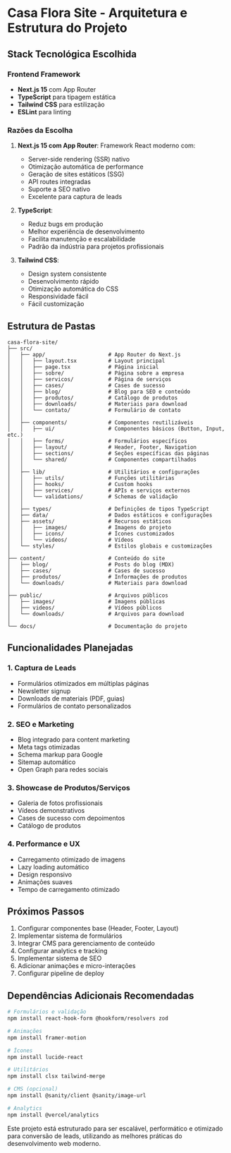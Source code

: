 # Casa Flora Site - Arquitetura e Estrutura do Projeto

## Stack Tecnológica Escolhida

### Frontend Framework
- **Next.js 15** com App Router
- **TypeScript** para tipagem estática
- **Tailwind CSS** para estilização
- **ESLint** para linting

### Razões da Escolha

1. **Next.js 15 com App Router**: Framework React moderno com:
   - Server-side rendering (SSR) nativo
   - Otimização automática de performance
   - Geração de sites estáticos (SSG)
   - API routes integradas
   - Suporte a SEO nativo
   - Excelente para captura de leads

2. **TypeScript**: 
   - Reduz bugs em produção
   - Melhor experiência de desenvolvimento
   - Facilita manutenção e escalabilidade
   - Padrão da indústria para projetos profissionais

3. **Tailwind CSS**:
   - Design system consistente
   - Desenvolvimento rápido
   - Otimização automática do CSS
   - Responsividade fácil
   - Fácil customização

## Estrutura de Pastas

```
casa-flora-site/
├── src/
│   ├── app/                    # App Router do Next.js
│   │   ├── layout.tsx          # Layout principal
│   │   ├── page.tsx            # Página inicial
│   │   ├── sobre/              # Página sobre a empresa
│   │   ├── servicos/           # Página de serviços
│   │   ├── cases/              # Cases de sucesso
│   │   ├── blog/               # Blog para SEO e conteúdo
│   │   ├── produtos/           # Catálogo de produtos
│   │   ├── downloads/          # Materiais para download
│   │   └── contato/            # Formulário de contato
│   │
│   ├── components/             # Componentes reutilizáveis
│   │   ├── ui/                 # Componentes básicos (Button, Input, etc.)
│   │   ├── forms/              # Formulários específicos
│   │   ├── layout/             # Header, Footer, Navigation
│   │   ├── sections/           # Seções específicas das páginas
│   │   └── shared/             # Componentes compartilhados
│   │
│   ├── lib/                    # Utilitários e configurações
│   │   ├── utils/              # Funções utilitárias
│   │   ├── hooks/              # Custom hooks
│   │   ├── services/           # APIs e serviços externos
│   │   └── validations/        # Schemas de validação
│   │
│   ├── types/                  # Definições de tipos TypeScript
│   ├── data/                   # Dados estáticos e configurações
│   ├── assets/                 # Recursos estáticos
│   │   ├── images/             # Imagens do projeto
│   │   ├── icons/              # Ícones customizados
│   │   └── videos/             # Vídeos
│   └── styles/                 # Estilos globais e customizações
│
├── content/                    # Conteúdo do site
│   ├── blog/                   # Posts do blog (MDX)
│   ├── cases/                  # Cases de sucesso
│   ├── produtos/               # Informações de produtos
│   └── downloads/              # Materiais para download
│
├── public/                     # Arquivos públicos
│   ├── images/                 # Imagens públicas
│   ├── videos/                 # Vídeos públicos
│   └── downloads/              # Arquivos para download
│
└── docs/                       # Documentação do projeto
```

## Funcionalidades Planejadas

### 1. Captura de Leads
- Formulários otimizados em múltiplas páginas
- Newsletter signup
- Downloads de materiais (PDF, guias)
- Formulários de contato personalizados

### 2. SEO e Marketing
- Blog integrado para content marketing
- Meta tags otimizadas
- Schema markup para Google
- Sitemap automático
- Open Graph para redes sociais

### 3. Showcase de Produtos/Serviços
- Galeria de fotos profissionais
- Vídeos demonstrativos
- Cases de sucesso com depoimentos
- Catálogo de produtos

### 4. Performance e UX
- Carregamento otimizado de imagens
- Lazy loading automático
- Design responsivo
- Animações suaves
- Tempo de carregamento otimizado

## Próximos Passos

1. Configurar componentes base (Header, Footer, Layout)
2. Implementar sistema de formulários
3. Integrar CMS para gerenciamento de conteúdo
4. Configurar analytics e tracking
5. Implementar sistema de SEO
6. Adicionar animações e micro-interações
7. Configurar pipeline de deploy

## Dependências Adicionais Recomendadas

```bash
# Formulários e validação
npm install react-hook-form @hookform/resolvers zod

# Animações
npm install framer-motion

# Ícones
npm install lucide-react

# Utilitários
npm install clsx tailwind-merge

# CMS (opcional)
npm install @sanity/client @sanity/image-url

# Analytics
npm install @vercel/analytics
```

Este projeto está estruturado para ser escalável, performático e otimizado para conversão de leads, utilizando as melhores práticas do desenvolvimento web moderno.
